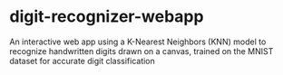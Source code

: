 # digit-recognizer-webapp
An interactive web app using a K-Nearest Neighbors (KNN) model to recognize handwritten digits drawn on a canvas, trained on the MNIST dataset for accurate digit classification
